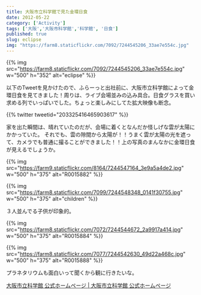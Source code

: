 ```yaml
---
title: 大阪市立科学館で見た金環日食
date: 2012-05-22
category: ['Activity']
tags: ['大阪','大阪市科学館','科学館', '日食']
published: true
slug: eclipse
img: "https://farm8.staticflickr.com/7092/7244545206_33ae7e554c.jpg"
---
```


{{% img src="https://farm8.staticflickr.com/7092/7244545206_33ae7e554c.jpg" w="500" h="352" alt="eclipse" %}}

以下のTweetを見かけたので、ふらーっと出社前に、大阪市立科学館によって金環日食を見てきました！周りは、ライブ会場並みの込み具合。日食グラスを買い求める列でいっぱいでした。ちょっと楽しみにしてた拡大映像も断念。

{{% twitter tweetid="203325416465903617" %}}


家を出た瞬間は、晴れていたのだが、会場に着くとなんだか怪しげな雲が太陽にかかっていた。
それでも、雲の隙間から太陽が！！うまく雲が太陽の光を遮って、カメラでも普通に撮ることができました！！上の写真のまんなかに金環日食が見えるでしょうか。

{{% img src="https://farm9.staticflickr.com/8164/7244547164_3e9a5a4de2.jpg" w="500" h="375" alt="R0015882" %}}


{{% img src="https://farm8.staticflickr.com/7099/7244548348_0141f30755.jpg" w="500" h="375" alt="children" %}}

３人並んでる子供が印象的。

{{% img src="https://farm8.staticflickr.com/7072/7244544672_2a9917a414.jpg" w="500" h="375" alt="R0015884" %}}

{{% img src="https://farm8.staticflickr.com/7077/7244542630_49d22a468c.jpg" w="500" h="375" alt="R0015888" %}}


プラネタリウムも面白いって聞くから観に行きたいな。

[大阪市立科学館 公式ホームページ \| 大阪市立科学館 公式ホームページ](http://www.sci-museum.jp/)